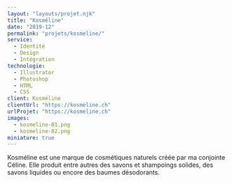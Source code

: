 ```yaml
---
layout: "layouts/projet.njk"
title: "Kosméline"
date: "2019-12"
permalink: "projets/kosmeline/"
service:
  - Identité
  - Design
  - Intégration
technologie:
  - Illustrator
  - Photoshop
  - HTML
  - CSS
client: Kosméline
clientUrl: "https://kosmeline.ch"
urlProjet: "https://kosmeline.ch"
images:
  - kosmeline-01.png
  - kosmeline-02.png
miniature: true
---
```


<p>Kosméline est une marque de cosmétiques naturels créée par ma conjointe Céline. Elle produit entre autres des savons et shampoings solides, des savons liquides ou encore des baumes désodorants.</p>
